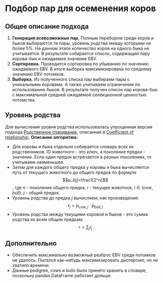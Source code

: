 #  Подбор пар для осеменения коров

## Общее описание подхода
1. **Генерация всевозможных пар.** Полным перебором среди коров и быков выбираются те пары, уровень родства между которыми не более 5%. На данном этапе количество коров на одного быка не учитывается. В результате собирается список, содержащий пару корова-бык и ожидаемое значение EBV.
2. **Сортировка.** Проводится сортировка по убыванию по значению ожидаемого EBV. В итоге выборка максимизирована по среднему значению EBV потомков.
3. **Выборка.** Из полученного списка пар выбираем пары с уникальными коровами. А также учитываем ограничение по использованию быков. В результате получен список пар корова-бык с максимальной средней ожидаемой селекционной ценностью потомства.

## Уровень родства
Для вычисления уровня родства использовалась упрощенная версия подхода [Родственное спаривание](http://www.kgau.ru/distance/zif_03/razvedenie-110401/06_02.html#:~:text=%D0%A0%D0%B0%D0%B9%D1%82%D0%B0%20%D1%81%D1%87%D0%B5%D1%82%20%D1%80%D1%8F%D0%B4%D0%BE%D0%B2%20%D0%BF%D1%80%D0%B5%D0%B4%D0%BA%D0%BE%D0%B2%20%D0%BD%D0%B0%D1%87%D0%B8%D0%BD%D0%B0%D0%B5%D1%82%D1%81%D1%8F,1,55%25%20-%20%D0%BE%D1%82%D0%B4%D0%B0%D0%BB%D0%B5%D0%BD%D0%BD%D1%8B%D0%BC.), описанная в [Coefficient of relationship](https://en.wikipedia.org/wiki/Coefficient_of_relationship). 
**Описание алгоритма:**
- Для коровы и быка отдельно собирается словарь всех их родственников. ID животного - это ключ, а поколение предка - значение. Если один предок встречается в разных поколениях, то учитываем наименьшее.
- Затем для каждого общего предка у коровы и быка вычисляется путь от текущего животного до общего предка по формуле $$p_{ij}=\frac1{2^n}$$, где $n$ - поколение общего предка, $i$ - текущее животное, $i \in (cow, bull)$, $j$ - общий предок.
- Уровень родства до предка $j$ вычисляем, как произведение: $$r_j=p_{cow,j} \cdot p_{bull,j}$$
- Уровень родства между текущими коровой и быков - это сумма родства ко всем общим предкам: $$r=\sum_{j}r_j$$

## Дополнительно
- Обеспечить максимально возможный разброс EBV среди потомков не удалось. Пытался как-нибудь максимизировать дисперсию, но не хватило времени.
- Данные pedigree, cows и bulls было принято хранить в словаре, поскольку pandas.DataFrame работает дольше.